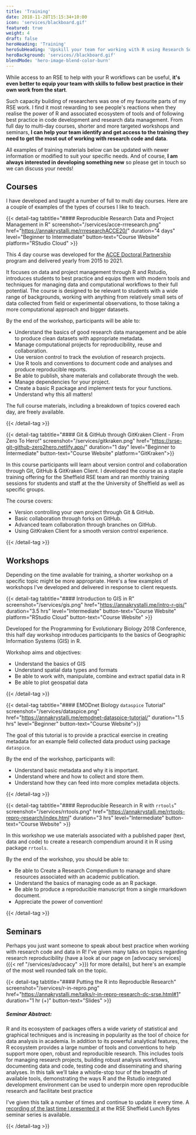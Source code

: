 ```yaml
---
title: 'Training'
date: 2018-11-28T15:15:34+10:00
icon: 'services/blackboard.gif'
featured: true
weight: 4
draft: false
heroHeading: 'Training'
heroSubHeading: 'Upskill your team for working with R using Research Software Engineering Best Practice.'
heroBackground: 'services//blackboard.gif'
blendMode: 'hero-image-blend-color-burn'
---
```


While access to an RSE to help with your R workflows can be useful, **it's even better to equip your team with skills to follow best practice in their own work from the start**.

Such capacity building of researchers was one of my favourite parts of my RSE work. I find it most rewarding to see people's reactions when they realise the power of R and associated ecosystem of tools and of following best practice in code development and research data management. From full day to multi-day courses, shorter and more targeted workshops and seminars, **I can help your team identify and get access to the training they need to get the most out of working with research code and data**.

All examples of training materials below can be updated with newer information or modified to suit your specific needs. And of course, **I am always interested in developing something new** so please get in touch so we can discuss your needs!

## Courses

I have developed and taught a number of full to multi day courses. Here are a couple of examples of the types of courses I like to teach. 




{{< detail-tag tabtitle="#### Reproducible Research Data and Project Management in R" screenshot="/services/acce-rrresearch.png" href="https://annakrystalli.me/rrresearchACCE20/" duration="4 days"
level="Beginner to Intermediate" button-text="Course Website" platform="RStudio Cloud" >}}

This 4 day course was developed for the [ACCE Doctoral Partnership](https://acce.shef.ac.uk/) program and delivered yearly from 2015 to 2021.

It focuses on data and project management through R and Rstudio, introduces students to best practice and equips them with modern tools and techniques for managing data and computational workflows to their full potential. The course is designed to be relevant to students with a wide range of backgrounds, working with anything from relatively small sets of data collected from field or experimental observations, to those taking a more computational approach and bigger datasets.

By the end of the workshop, participants will be able to:
- Understand the basics of good research data management and be able to produce clean datasets with appropriate metadata.
- Manage computational projects for reproducibility, reuse and collaboration.
- Use version control to track the evolution of research projects.
- Use R tools and conventions to document code and analyses and produce reproducible reports.
- Be able to publish, share materials and collaborate through the web.
- Manage dependencies for your project.
- Create a basic R package and implement tests for your functions.
- Understand why this all matters!

The full course materials, including a breakdown of topics covered each day, are freely available.


{{< /detail-tag >}}




{{< detail-tag tabtitle="#### Git & GitHub through GitKraken Client - From Zero To Hero!" screenshot="/services/gitkraken.png" href="https://srse-git-github-zero2hero.netlify.app/" duration="1 day" level="Beginner to Intermediate" button-text="Course Website" platform="GitKraken">}}



In this course participants will learn about version control and collaboration through Git, GitHub & GitKraken Client. I developed the course as a staple training offering for the Sheffield RSE team and ran monthly training sessions for students and staff at the the University of Sheffield as well as specific groups. 

The course covers:

- Version controlling your own project through Git & GitHub.
- Basic collaboration through forks on GitHub.
- Advanced team collaboration through branches on GitHub.
- Using GitKraken Client for a smooth version control experience.

{{< /detail-tag >}}


## Workshops

Depending on the time available for training, a shorter workshop on a specific topic might be more appropriate. Here's a few examples of workshops I've developed and delivered in response to client requests.


{{< detail-tag tabtitle="#### Introduction to GIS in R" screenshot="/services/gis.png" href="https://annakrystalli.me/intro-r-gis/" duration="3.5 hrs" level="Intermediate" button-text="Course Website" platform="RStudio Cloud" button-text="Course Website" >}}

Developed for the Programming for Evolutionary Biology 2018 Conference, this half day workshop introduces participants to the basics of Geographic Information Systems (GIS) in R.


Workshop aims and objectives:

- Understand the basics of GIS
- Understand spatial data types and formats
- Be able to work with, manipulate, combine and extract spatial data in R
- Be able to plot geospatial data

{{< /detail-tag >}}



{{< detail-tag tabtitle="#### EMODnet Biology `dataspice` Tutorial" screenshot="/services/dataspice.png" href="https://annakrystalli.me/emodnet-dataspice-tutorial/" duration="1.5 hrs" level="Beginner" button-text="Course Website">}}

The goal of this tutorial is to provide a practical exercise in creating metadata for an example field collected data product using package `dataspice`.

By the end of the workshop, participants will:

- Understand basic metadata and why it is important.
- Understand where and how to collect and store them.
- Understand how they can feed into more complex metadata objects.


{{< /detail-tag >}}


{{< detail-tag tabtitle="#### Reproducible Research in R with `rrtools`" screenshot="/services/rrtools.png" href="https://annakrystalli.me/rrtools-repro-research/index.html" duration="3 hrs" level="Intermediate" button-text="Course Website" >}}

In this workshop we use materials associated with a published paper (text, data and code) to create a research compendium around it in R using package `rrtools`.



By the end of the workshop, you should be able to:

- Be able to Create a Research Compendium to manage and share resources associated with an academic publication.
- Understand the basics of managing code as an R package.
- Be able to produce a reproducible manuscript from a single rmarkdown document.
- Appreciate the power of convention!

{{< /detail-tag >}}


## Seminars

Perhaps you just want someone to speak about best practice when working with research code and data in R! I've given many talks on topics regarding research reproducibility (have a look at our page on [advocacy services]({{< ref "/services/advocacy" >}}) for more details), but here's an example of the most well rounded talk on the topic.

{{< detail-tag tabtitle="#### Putting the R into Reproducble Research" screenshot="/services/r-in-repro.png" href="https://annakrystalli.me/talks/r-in-repro-research-dc-srse.html#1" duration="1 hr (+)" button-text="Slides" >}}

##### Seminar Abstract:

R and its ecosystem of packages offers a wide variety of statistical and graphical techniques and is increasing in popularity as the tool of choice for data analysis in academia.
In addition to its powerful analytical features, the R ecosystem provides a large number of tools and conventions to help support more open, robust and reproducible research. This includes tools for managing research projects, building robust analysis workflows, documenting data and code, testing code and disseminating and sharing analyses.
In this talk we’ll take a whistle-stop tour of the breadth of available tools, demonstrating the ways R and the Rstudio integrated development environment can be used to underpin more open reproducible research and facilitate best practice

I've given this talk a number of times and continue to update it every time. A [recording of the last time I presented it](https://digitalmedia.sheffield.ac.uk/media/Lunch+bytes+6A+Putting+the+R+into+Reproducible+Research/1_kwofatj6) at the RSE Sheffield Lunch Bytes seminar series is available.

{{< /detail-tag >}}
